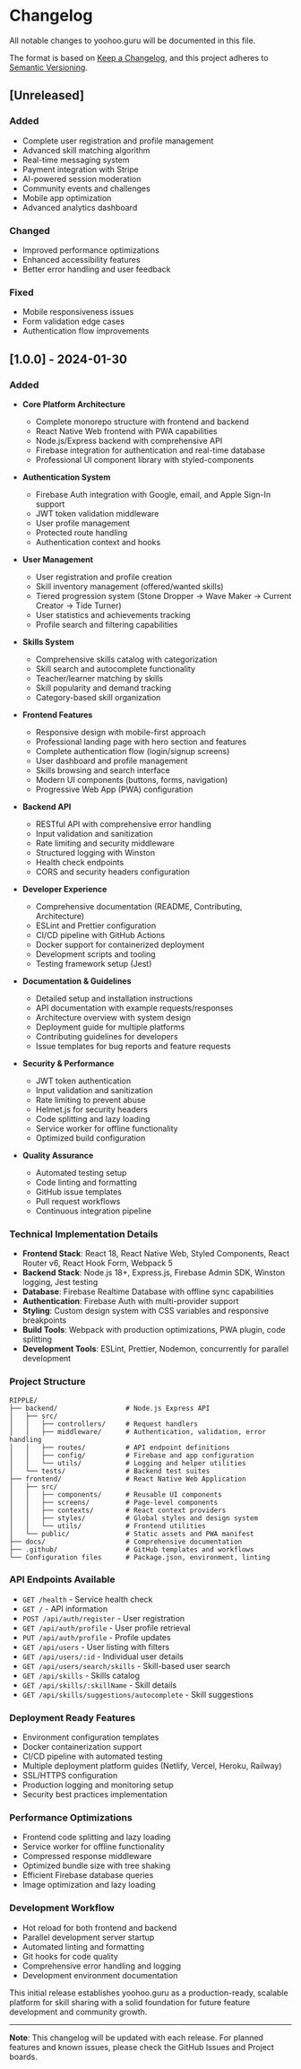 # Changelog

All notable changes to yoohoo.guru will be documented in this file.

The format is based on [Keep a Changelog](https://keepachangelog.com/en/1.0.0/),
and this project adheres to [Semantic Versioning](https://semver.org/spec/v2.0.0.html).

## [Unreleased]

### Added
- Complete user registration and profile management
- Advanced skill matching algorithm
- Real-time messaging system
- Payment integration with Stripe
- AI-powered session moderation
- Community events and challenges
- Mobile app optimization
- Advanced analytics dashboard

### Changed
- Improved performance optimizations
- Enhanced accessibility features
- Better error handling and user feedback

### Fixed
- Mobile responsiveness issues
- Form validation edge cases
- Authentication flow improvements

## [1.0.0] - 2024-01-30

### Added
- **Core Platform Architecture**
  - Complete monorepo structure with frontend and backend
  - React Native Web frontend with PWA capabilities
  - Node.js/Express backend with comprehensive API
  - Firebase integration for authentication and real-time database
  - Professional UI component library with styled-components

- **Authentication System**
  - Firebase Auth integration with Google, email, and Apple Sign-In support
  - JWT token validation middleware
  - User profile management
  - Protected route handling
  - Authentication context and hooks

- **User Management**
  - User registration and profile creation
  - Skill inventory management (offered/wanted skills)
  - Tiered progression system (Stone Dropper → Wave Maker → Current Creator → Tide Turner)
  - User statistics and achievements tracking
  - Profile search and filtering capabilities

- **Skills System**
  - Comprehensive skills catalog with categorization
  - Skill search and autocomplete functionality
  - Teacher/learner matching by skills
  - Skill popularity and demand tracking
  - Category-based skill organization

- **Frontend Features**
  - Responsive design with mobile-first approach
  - Professional landing page with hero section and features
  - Complete authentication flow (login/signup screens)
  - User dashboard and profile management
  - Skills browsing and search interface
  - Modern UI components (buttons, forms, navigation)
  - Progressive Web App (PWA) configuration

- **Backend API**
  - RESTful API with comprehensive error handling
  - Input validation and sanitization
  - Rate limiting and security middleware
  - Structured logging with Winston
  - Health check endpoints
  - CORS and security headers configuration

- **Developer Experience**
  - Comprehensive documentation (README, Contributing, Architecture)
  - ESLint and Prettier configuration
  - CI/CD pipeline with GitHub Actions
  - Docker support for containerized deployment
  - Development scripts and tooling
  - Testing framework setup (Jest)

- **Documentation & Guidelines**
  - Detailed setup and installation instructions
  - API documentation with example requests/responses
  - Architecture overview with system design
  - Deployment guide for multiple platforms
  - Contributing guidelines for developers
  - Issue templates for bug reports and feature requests

- **Security & Performance**
  - JWT token authentication
  - Input validation and sanitization
  - Rate limiting to prevent abuse
  - Helmet.js for security headers
  - Code splitting and lazy loading
  - Service worker for offline functionality
  - Optimized build configuration

- **Quality Assurance**
  - Automated testing setup
  - Code linting and formatting
  - GitHub issue templates
  - Pull request workflows
  - Continuous integration pipeline

### Technical Implementation Details

- **Frontend Stack**: React 18, React Native Web, Styled Components, React Router v6, React Hook Form, Webpack 5
- **Backend Stack**: Node.js 18+, Express.js, Firebase Admin SDK, Winston logging, Jest testing
- **Database**: Firebase Realtime Database with offline sync capabilities
- **Authentication**: Firebase Auth with multi-provider support
- **Styling**: Custom design system with CSS variables and responsive breakpoints
- **Build Tools**: Webpack with production optimizations, PWA plugin, code splitting
- **Development Tools**: ESLint, Prettier, Nodemon, concurrently for parallel development

### Project Structure
```
RIPPLE/
├── backend/                 # Node.js Express API
│   ├── src/
│   │   ├── controllers/     # Request handlers
│   │   ├── middleware/      # Authentication, validation, error handling
│   │   ├── routes/          # API endpoint definitions
│   │   ├── config/          # Firebase and app configuration
│   │   └── utils/           # Logging and helper utilities
│   └── tests/               # Backend test suites
├── frontend/                # React Native Web Application
│   ├── src/
│   │   ├── components/      # Reusable UI components
│   │   ├── screens/         # Page-level components
│   │   ├── contexts/        # React context providers
│   │   ├── styles/          # Global styles and design system
│   │   └── utils/           # Frontend utilities
│   └── public/              # Static assets and PWA manifest
├── docs/                    # Comprehensive documentation
├── .github/                 # GitHub templates and workflows
└── Configuration files      # Package.json, environment, linting
```

### API Endpoints Available
- `GET /health` - Service health check
- `GET /` - API information
- `POST /api/auth/register` - User registration
- `GET /api/auth/profile` - User profile retrieval
- `PUT /api/auth/profile` - Profile updates
- `GET /api/users` - User listing with filters
- `GET /api/users/:id` - Individual user details
- `GET /api/users/search/skills` - Skill-based user search
- `GET /api/skills` - Skills catalog
- `GET /api/skills/:skillName` - Skill details
- `GET /api/skills/suggestions/autocomplete` - Skill suggestions

### Deployment Ready Features
- Environment configuration templates
- Docker containerization support
- CI/CD pipeline with automated testing
- Multiple deployment platform guides (Netlify, Vercel, Heroku, Railway)
- SSL/HTTPS configuration
- Production logging and monitoring setup
- Security best practices implementation

### Performance Optimizations
- Frontend code splitting and lazy loading
- Service worker for offline functionality
- Compressed response middleware
- Optimized bundle size with tree shaking
- Efficient Firebase database queries
- Image optimization and lazy loading

### Development Workflow
- Hot reload for both frontend and backend
- Parallel development server startup
- Automated linting and formatting
- Git hooks for code quality
- Comprehensive error handling and logging
- Development environment documentation

This initial release establishes yoohoo.guru as a production-ready, scalable platform for skill sharing with a solid foundation for future feature development and community growth.

---

**Note**: This changelog will be updated with each release. For planned features and known issues, please check the GitHub Issues and Project boards.